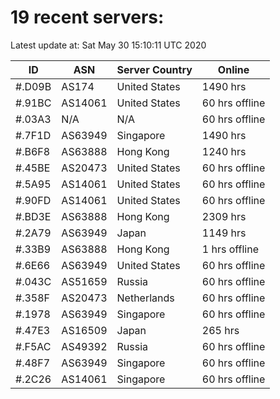 # 19 recent servers:

Latest update at: Sat May 30 15:10:11 UTC 2020

| ID | ASN | Server Country | Online |
| -- | --- | -------------- | ------ |
| #.D09B | AS174 | United States | 1490 hrs |
| #.91BC | AS14061 | United States | 60 hrs offline |
| #.03A3 | N/A | N/A | 60 hrs offline |
| #.7F1D | AS63949 | Singapore | 1490 hrs |
| #.B6F8 | AS63888 | Hong Kong | 1240 hrs |
| #.45BE | AS20473 | United States | 60 hrs offline |
| #.5A95 | AS14061 | United States | 60 hrs offline |
| #.90FD | AS14061 | United States | 60 hrs offline |
| #.BD3E | AS63888 | Hong Kong | 2309 hrs |
| #.2A79 | AS63949 | Japan | 1149 hrs |
| #.33B9 | AS63888 | Hong Kong | 1 hrs offline |
| #.6E66 | AS63949 | United States | 60 hrs offline |
| #.043C | AS51659 | Russia | 60 hrs offline |
| #.358F | AS20473 | Netherlands | 60 hrs offline |
| #.1978 | AS63949 | Singapore | 60 hrs offline |
| #.47E3 | AS16509 | Japan | 265 hrs |
| #.F5AC | AS49392 | Russia | 60 hrs offline |
| #.48F7 | AS63949 | Singapore | 60 hrs offline |
| #.2C26 | AS14061 | Singapore | 60 hrs offline |

